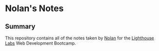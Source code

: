 # Nolan's Notes

## Summary

This repository contains all of the notes taken by [Nolan](https://github.com/nolangendron) for the [Lighthouse Labs](https://lighthouselabs.ca/) Web Development Bootcamp.


